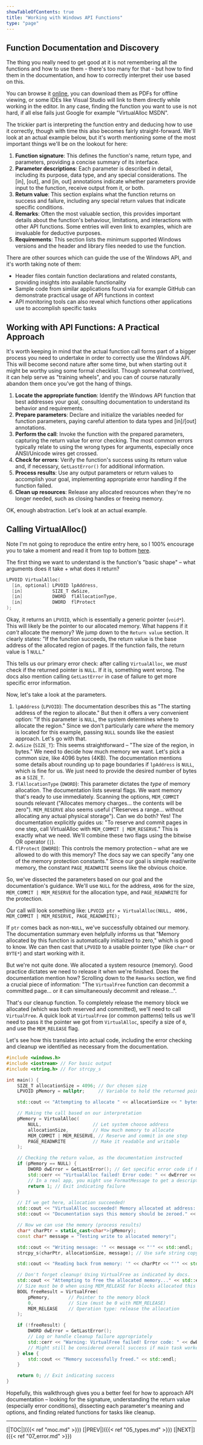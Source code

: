 ```yaml
---
showTableOfContents: true
title: "Working with Windows API Functions"
type: "page"
---
```

## Function Documentation and Discovery

The thing you really need to get good at it is not remembering all the functions and how to use them - there's too many for that - but how to find them in the documentation, and how to correctly interpret their use based on this.

You can browse it [online](https://learn.microsoft.com/en-us/windows/apps/api-reference/), you can download them as PDFs
for offline viewing, or some IDEs like Visual Studio will link to them directly while working in the editor. In any case,
finding the function you want to use is not hard, if all else fails just Google for example "VirtualAlloc MSDN".


The trickier part is interpreting the function entry and deducing how to use it correctly, though with time this also becomes fairly straight-forward. We'll look at an actual example below, but it's worth mentioning some of the most important things we'll be on the lookout for here:


1. **Function signature**: This defines the function's name, return type, and parameters, providing a concise summary of its interface.
2. **Parameter descriptions**: Each parameter is described in detail, including its purpose, data type, and any special considerations. The [in], [out], and [in, out] annotations indicate whether parameters provide input to the function, receive output from it, or both.
3. **Return value**: This section explains what the function returns on success and failure, including any special return values that indicate specific conditions.
4. **Remarks**: Often the most valuable section, this provides important details about the function's behaviour, limitations, and interactions with other API functions. Some entries will even link to examples, which are invaluable for deductive purposes.
5. **Requirements**: This section lists the minimum supported Windows versions and the header and library files needed to use the function.


There are other sources which can guide the use of the Windows API, and it's worth taking note of them:
- Header files contain function declarations and related constants, providing insights into available functionality
- Sample code from similar applications found via for example GitHub can demonstrate practical usage of API functions in context
- API monitoring tools can also reveal which functions other applications use to accomplish specific tasks


## Working with API Functions: A Practical Approach

It's worth keeping in mind that the actual function call forms part of a bigger process you need to undertake in order to correctly use the Windows API. This will become second nature after some time, but when starting out it might be worthy using some formal checklist. Though somewhat contrived, it can help serve as "training wheels", and you can of course naturally abandon them once you've got the hang of things.


1. **Locate the appropriate function**: Identify the Windows API function that best addresses your goal, consulting documentation to understand its behavior and requirements.
2. **Prepare parameters**: Declare and initialize the variables needed for function parameters, paying careful attention to data types and [in]/[out] annotations.
3. **Perform the call**: Invoke the function with the prepared parameters, capturing the return value for error checking. The most common errors typically relate to using the wrong types for arguments, especially once ANSI/Unicode wires get crossed.
4. **Check for errors**: Verify the function's success using its return value and, if necessary, `GetLastError()` for additional information.
5. **Process results**: Use any output parameters or return values to accomplish your goal, implementing appropriate error handling if the function failed.
6. **Clean up resources**: Release any allocated resources when they're no longer needed, such as closing handles or freeing memory.


OK, enough abstraction. Let's look at an actual example.



## Calling VirtualAlloc()

Note I'm not going to reproduce the entire entry here, so I 100% encourage you to take a moment and read it from
top to bottom [here](https://learn.microsoft.com/en-us/windows/win32/api/memoryapi/nf-memoryapi-virtualalloc). 


The first thing we want to understand is the function's "basic shape" – what arguments does it take + what does it return?

```cpp
LPVOID VirtualAlloc(
  [in, optional] LPVOID lpAddress,
  [in]           SIZE_T dwSize,
  [in]           DWORD  flAllocationType,
  [in]           DWORD  flProtect
);
```

Okay, it returns an `LPVOID`, which is essentially a generic pointer (`void*`). This will likely be the pointer to our allocated memory. What happens if it _can't_ allocate the memory? We jump down to the `Return value` section. It clearly states: "If the function succeeds, the return value is the base address of the allocated region of pages. If the function fails, the return value is 1 `NULL`."

This tells us our primary error check: after calling `VirtualAlloc`, we _must_ check if the returned pointer is `NULL`. If it is, something went wrong. The docs also mention calling `GetLastError` in case of failure to get more specific error information.

Now, let's take a look at the parameters.

1. `lpAddress` (`LPVOID`): The documentation describes this as "The starting address of the region to allocate." But then it offers a very convenient option: "If this parameter is `NULL`, the system determines where to allocate the region." Since we don't particularly care _where_ the memory is located for this example, passing `NULL` sounds like the easiest approach. Let's go with that.
2. `dwSize` (`SIZE_T`): This seems straightforward – "The size of the region, in bytes." We need to decide how much memory we want. Let's pick a common size, like 4096 bytes (4KB). The documentation mentions some details about rounding up to page boundaries if `lpAddress` is `NULL`, which is fine for us. We just need to provide the desired number of bytes as a `SIZE_T`.
3. `flAllocationType` (`DWORD`): This parameter dictates the _type_ of memory allocation. The documentation lists several flags. We want memory that's ready to use immediately. Scanning the options, `MEM_COMMIT` sounds relevant ("Allocates memory charges... the contents will be zero"). `MEM_RESERVE` also seems useful ("Reserves a range... without allocating any actual physical storage"). Can we do both? Yes! The documentation explicitly guides us: "To reserve and commit pages in one step, call VirtualAlloc with `MEM_COMMIT | MEM_RESERVE`." This is exactly what we need. We'll combine these two flags using the bitwise OR operator (`|`).
4. `flProtect` (`DWORD`): This controls the memory protection – what are we allowed to do with this memory? The docs say we can specify "any one of the memory protection constants." Since our goal is simple read/write memory, the constant `PAGE_READWRITE` seems like the obvious choice.

So, we've dissected the parameters based on our goal and the documentation's guidance. We'll use `NULL` for the address, `4096` for the size, `MEM_COMMIT | MEM_RESERVE` for the allocation type, and `PAGE_READWRITE` for the protection.

Our call will look something like: `LPVOID ptr = VirtualAlloc(NULL, 4096, MEM_COMMIT | MEM_RESERVE, PAGE_READWRITE);`

If `ptr` comes back as non-`NULL`, we've successfully obtained our memory. The documentation summary even helpfully informs us that "Memory allocated by this function is automatically initialized to zero," which is good to know. We can then cast that `LPVOID` to a usable pointer type (like `char*` or `BYTE*`) and start working with it.

But we're not quite done. We allocated a system resource (memory). Good practice dictates we need to release it when we're finished. Does the documentation mention how? Scrolling down to the `Remarks` section, we find a crucial piece of information: "The `VirtualFree` function can decommit a committed page... or it can simultaneously decommit and release...".

That's our cleanup function. To completely release the memory block we allocated (which was both reserved and committed), we'll need to call `VirtualFree`. A quick look at `VirtualFree` (or common patterns) tells us we'll need to pass it the pointer we got from `VirtualAlloc`, specify a size of `0`, and use the `MEM_RELEASE` flag.

Let's see how this translates into actual code, including the error checking and cleanup we identified as necessary from the documentation.


```cpp
#include <windows.h>
#include <iostream> // For basic output
#include <string.h> // For strcpy_s

int main() {
    SIZE_T allocationSize = 4096; // Our chosen size
    LPVOID pMemory = nullptr;     // Variable to hold the returned pointer

    std::cout << "Attempting to allocate " << allocationSize << " bytes of memory..." << std::endl;

    // Making the call based on our interpretation
    pMemory = VirtualAlloc(
        NULL,                   // Let system choose address
        allocationSize,         // How much memory to allocate
        MEM_COMMIT | MEM_RESERVE, // Reserve and commit in one step
        PAGE_READWRITE          // Make it readable and writable
    );

    // Checking the return value, as the documentation instructed
    if (pMemory == NULL) {
        DWORD dwError = GetLastError(); // Get specific error code if NULL was returned
        std::cerr << "VirtualAlloc failed! Error code: " << dwError << std::endl;
        // In a real app, you might use FormatMessage to get a descriptive string
        return 1; // Exit indicating failure
    }

    // If we get here, allocation succeeded!
    std::cout << "VirtualAlloc succeeded! Memory allocated at address: " << pMemory << std::endl;
    std::cout << "Documentation says this memory should be zeroed." << std::endl;

    // Now we can use the memory (process results)
    char* charPtr = static_cast<char*>(pMemory);
    const char* message = "Testing write to allocated memory!";

    std::cout << "Writing message: '" << message << "'" << std::endl;
    strcpy_s(charPtr, allocationSize, message); // Use safe string copy

    std::cout << "Reading back from memory: '" << charPtr << "'" << std::endl;

    // Don't forget cleanup! Using VirtualFree as indicated by docs.
    std::cout << "Attempting to free the allocated memory..." << std::endl;
    // Size must be 0 when using MEM_RELEASE for blocks allocated this way
    BOOL freeResult = VirtualFree(
        pMemory,       // Pointer to the memory block
        0,             // Size (must be 0 with MEM_RELEASE)
        MEM_RELEASE    // Operation type: release the allocation
    );

    if (!freeResult) {
        DWORD dwError = GetLastError();
        // Log or handle cleanup failure appropriately
        std::cerr << "Warning: VirtualFree failed! Error code: " << dwError << std::endl;
        // Might still be considered overall success if main task worked
    } else {
        std::cout << "Memory successfully freed." << std::endl;
    }

    return 0; // Exit indicating success
}
```

Hopefully, this walkthrough gives you a better feel for how to approach API documentation – looking for the signature, understanding the return value (especially error conditions), dissecting each parameter's meaning and options, and finding related functions for tasks like cleanup.





---
[|TOC|]({{< ref "moc.md" >}})
[|PREV|]({{< ref "05_types.md" >}})
[|NEXT|]({{< ref "07_error.md" >}})